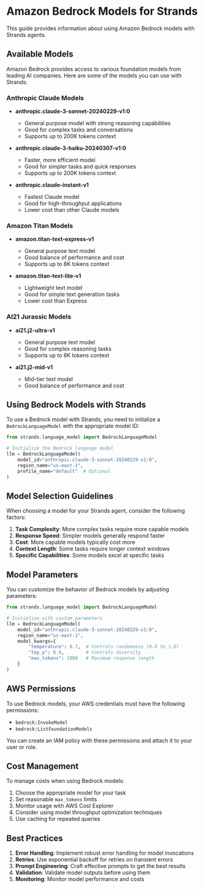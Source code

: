 # Amazon Bedrock Models for Strands

This guide provides information about using Amazon Bedrock models with Strands agents.

## Available Models

Amazon Bedrock provides access to various foundation models from leading AI companies. Here are some of the models you can use with Strands:

### Anthropic Claude Models

- **anthropic.claude-3-sonnet-20240229-v1:0**
  - General purpose model with strong reasoning capabilities
  - Good for complex tasks and conversations
  - Supports up to 200K tokens context

- **anthropic.claude-3-haiku-20240307-v1:0**
  - Faster, more efficient model
  - Good for simpler tasks and quick responses
  - Supports up to 200K tokens context

- **anthropic.claude-instant-v1**
  - Fastest Claude model
  - Good for high-throughput applications
  - Lower cost than other Claude models

### Amazon Titan Models

- **amazon.titan-text-express-v1**
  - General purpose text model
  - Good balance of performance and cost
  - Supports up to 8K tokens context

- **amazon.titan-text-lite-v1**
  - Lightweight text model
  - Good for simple text generation tasks
  - Lower cost than Express

### AI21 Jurassic Models

- **ai21.j2-ultra-v1**
  - General purpose text model
  - Good for complex reasoning tasks
  - Supports up to 8K tokens context

- **ai21.j2-mid-v1**
  - Mid-tier text model
  - Good balance of performance and cost

## Using Bedrock Models with Strands

To use a Bedrock model with Strands, you need to initialize a `BedrockLanguageModel` with the appropriate model ID:

```python
from strands.language_model import BedrockLanguageModel

# Initialize the Bedrock language model
llm = BedrockLanguageModel(
    model_id="anthropic.claude-3-sonnet-20240229-v1:0",
    region_name="us-east-1",
    profile_name="default"  # Optional
)
```

## Model Selection Guidelines

When choosing a model for your Strands agent, consider the following factors:

1. **Task Complexity**: More complex tasks require more capable models
2. **Response Speed**: Simpler models generally respond faster
3. **Cost**: More capable models typically cost more
4. **Context Length**: Some tasks require longer context windows
5. **Specific Capabilities**: Some models excel at specific tasks

## Model Parameters

You can customize the behavior of Bedrock models by adjusting parameters:

```python
from strands.language_model import BedrockLanguageModel

# Initialize with custom parameters
llm = BedrockLanguageModel(
    model_id="anthropic.claude-3-sonnet-20240229-v1:0",
    region_name="us-east-1",
    model_kwargs={
        "temperature": 0.7,  # Controls randomness (0.0 to 1.0)
        "top_p": 0.9,        # Controls diversity
        "max_tokens": 1000   # Maximum response length
    }
)
```

## AWS Permissions

To use Bedrock models, your AWS credentials must have the following permissions:

- `bedrock:InvokeModel`
- `bedrock:ListFoundationModels`

You can create an IAM policy with these permissions and attach it to your user or role.

## Cost Management

To manage costs when using Bedrock models:

1. Choose the appropriate model for your task
2. Set reasonable `max_tokens` limits
3. Monitor usage with AWS Cost Explorer
4. Consider using model throughput optimization techniques
5. Use caching for repeated queries

## Best Practices

1. **Error Handling**: Implement robust error handling for model invocations
2. **Retries**: Use exponential backoff for retries on transient errors
3. **Prompt Engineering**: Craft effective prompts to get the best results
4. **Validation**: Validate model outputs before using them
5. **Monitoring**: Monitor model performance and costs
